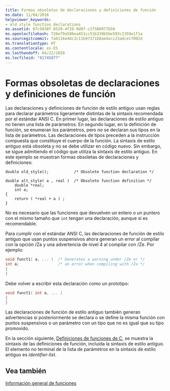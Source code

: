 ```yaml
---
title: Formas obsoletas de declaraciones y definiciones de función
ms.date: 11/04/2016
helpviewer_keywords:
- old style function declarations
ms.assetid: 67c5038f-0529-4f29-9d0f-c27580977b50
ms.openlocfilehash: f26e79a586ea451cc51b339b5be593c2359e1f1a
ms.sourcegitcommit: 7a6116e48c3c11b97371b8ae4ecc23adce1f092d
ms.translationtype: HT
ms.contentlocale: es-ES
ms.lasthandoff: 04/22/2020
ms.locfileid: "81745877"
---
```

# <a name="obsolete-forms-of-function-declarations-and-definitions"></a>Formas obsoletas de declaraciones y definiciones de función

Las declaraciones y definiciones de función de estilo antiguo usan reglas para declarar parámetros ligeramente distintas de la sintaxis recomendada por el estándar ANSI C. En primer lugar, las declaraciones de estilo antiguo no tienen una lista de parámetros. En segundo lugar, en la definición de función, se enumeran los parámetros, pero no se declaran sus tipos en la lista de parámetros. Las declaraciones de tipos preceden a la instrucción compuesta que constituye el cuerpo de la función. La sintaxis de estilo antiguo está obsoleta y no se debe utilizar en código nuevo. Sin embargo, se sigue admitiendo el código que utiliza la sintaxis de estilo antiguo. En este ejemplo se muestran formas obsoletas de declaraciones y definiciones:

```
double old_style();           /* Obsolete function declaration */

double alt_style( a , real )  /* Obsolete function definition */
    double *real;
    int a;
{
    return ( *real + a ) ;
}
```

No es necesario que las funciones que devuelven un entero o un puntero con el mismo tamaño que `int` tengan una declaración, aunque sí es recomendable.

Para cumplir con el estándar ANSI C, las declaraciones de función de estilo antiguo que usan puntos suspensivos ahora generan un error al compilar con la opción /Za y una advertencia de nivel 4 al compilar con /Ze. Por ejemplo:

```cpp
void funct1( a, ... )  /* Generates a warning under /Ze or */
int a;                 /* an error when compiling with /Za */
{
}
```

Debe volver a escribir esta declaración como un prototipo:

```cpp
void funct1( int a, ... )
{
}
```

Las declaraciones de función de estilo antiguo también generan advertencias si posteriormente se declara o se define la misma función con puntos suspensivos o un parámetro con un tipo que no es igual que su tipo promovido.

En la sección siguiente, [Definiciones de funciones de C](../c-language/c-function-definitions.md), se muestra la sintaxis de las definiciones de función, incluida la sintaxis de estilo antiguo. El elemento no terminal de la lista de parámetros en la sintaxis de estilo antiguo es *identifier-list*.

## <a name="see-also"></a>Vea también

[Información general de funciones](../c-language/overview-of-functions.md)

